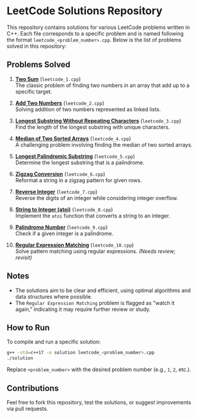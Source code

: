 
# LeetCode Solutions Repository

This repository contains solutions for various LeetCode problems written in C++. Each file corresponds to a specific problem and is named following the format `leetcode_<problem_number>.cpp`. Below is the list of problems solved in this repository:

## Problems Solved

1. **[Two Sum](https://leetcode.com/problems/two-sum/)** (`leetcode_1.cpp`)  
   The classic problem of finding two numbers in an array that add up to a specific target.

2. **[Add Two Numbers](https://leetcode.com/problems/add-two-numbers/)** (`leetcode_2.cpp`)  
   Solving addition of two numbers represented as linked lists.

3. **[Longest Substring Without Repeating Characters](https://leetcode.com/problems/longest-substring-without-repeating-characters/)** (`leetcode_3.cpp`)  
   Find the length of the longest substring with unique characters.

4. **[Median of Two Sorted Arrays](https://leetcode.com/problems/median-of-two-sorted-arrays/)** (`leetcode_4.cpp`)  
   A challenging problem involving finding the median of two sorted arrays.

5. **[Longest Palindromic Substring](https://leetcode.com/problems/longest-palindromic-substring/)** (`leetcode_5.cpp`)  
   Determine the longest substring that is a palindrome.

6. **[Zigzag Conversion](https://leetcode.com/problems/zigzag-conversion/)** (`leetcode_6.cpp`)  
   Reformat a string in a zigzag pattern for given rows.

7. **[Reverse Integer](https://leetcode.com/problems/reverse-integer/)** (`leetcode_7.cpp`)  
   Reverse the digits of an integer while considering integer overflow.

8. **[String to Integer (atoi)](https://leetcode.com/problems/string-to-integer-atoi/)** (`leetcode_8.cpp`)  
   Implement the `atoi` function that converts a string to an integer.

9. **[Palindrome Number](https://leetcode.com/problems/palindrome-number/)** (`leetcode_9.cpp`)  
   Check if a given integer is a palindrome.

10. **[Regular Expression Matching](https://leetcode.com/problems/regular-expression-matching/)** (`leetcode_10.cpp`)  
    Solve pattern matching using regular expressions. *(Needs review; revisit)*

## Notes
- The solutions aim to be clear and efficient, using optimal algorithms and data structures where possible.
- The `Regular Expression Matching` problem is flagged as "watch it again," indicating it may require further review or study.

## How to Run
To compile and run a specific solution:
```bash
g++ -std=c++17 -o solution leetcode_<problem_number>.cpp
./solution
```

Replace `<problem_number>` with the desired problem number (e.g., `1`, `2`, etc.).

## Contributions
Feel free to fork this repository, test the solutions, or suggest improvements via pull requests.
